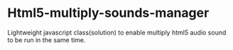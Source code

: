 # Html5-multiply-sounds-manager
Lightweight javascript class(solution) to enable multiply html5 audio sound to be run in the same time.
